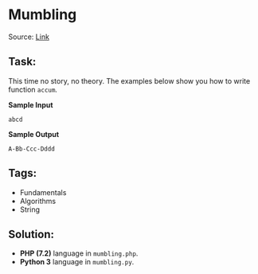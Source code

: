 # Mumbling

Source: [Link](https://www.codewars.com/kata/5667e8f4e3f572a8f2000039/train/python)

## Task:

This time no story, no theory. The examples below show you how to write function `accum`.

**Sample Input**

```
abcd
```

**Sample Output**
```
A-Bb-Ccc-Dddd
```

## Tags:

* Fundamentals
* Algorithms
* String

## Solution:

* **PHP (7.2)** language in `mumbling.php`.
* **Python 3** language in `mumbling.py`.